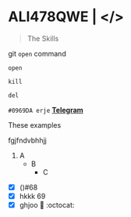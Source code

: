 # ALI478QWE | </> 

> The Skills 

git `open` command
```
open 

kill 

del

```

`#0969DA erje`
[**Telegram**](http://t.me/ALI478QWE)

These examples

fgjfndvbhhjj

1. A
   + B
     + C

- [X] \()#68
- [x] hkkk 69
- [x] ghjoo :tada: :octocat:

[^1]: p 46ivg